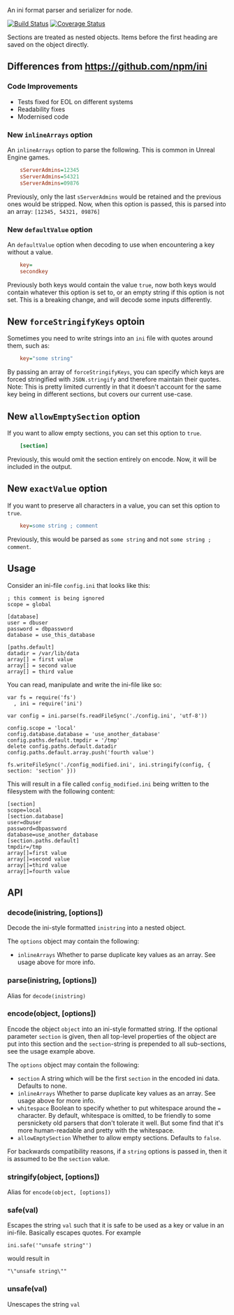 An ini format parser and serializer for node.

[![Build Status](https://github.com/nodecraft/ini/workflows/Test/badge.svg)](https://github.com/nodecraft/ini/actions?workflow=Test)
[![Coverage Status](https://coveralls.io/repos/github/nodecraft/ini/badge.svg?branch=master)](https://coveralls.io/github/nodecraft/ini?branch=master)


Sections are treated as nested objects.  Items before the first
heading are saved on the object directly.

## Differences from https://github.com/npm/ini
### Code Improvements
- Tests fixed for EOL on different systems
- Readability fixes
- Modernised code

### New `inlineArrays` option
An `inlineArrays` option to parse the following. This is common in Unreal Engine games.
```ini
    sServerAdmins=12345
    sServerAdmins=54321
    sServerAdmins=09876
```
Previously, only the last `sServerAdmins` would be retained and the previous ones would be stripped. Now, when this option is passed, this is parsed into an array:
`[12345, 54321, 09876]`

### New `defaultValue` option
An `defaultValue` option when decoding to use when encountering a key without a value.
```ini
    key=
    secondkey
```
Previously both keys would contain the value `true`, now both keys would contain whatever this option is set to, or an empty string if this option is not set. This is a breaking change, and will decode some inputs differently.

## New `forceStringifyKeys` optoin
Sometimes you need to write strings into an `ini` file with quotes around them, such as:
```ini
    key="some string"
```
By passing an array of `forceStringifyKeys`, you can specify which keys are forced stringified with `JSON.stringify` and therefore maintain their quotes.
Note: This is pretty limited currently in that it doesn't account for the same key being in different sections, but covers our current use-case.

## New `allowEmptySection` option
If you want to allow empty sections, you can set this option to `true`.
```ini
    [section]
```
Previously, this would omit the section entirely on encode. Now, it will be included in the output.

## New `exactValue` option
If you want to preserve all characters in a value, you can set this option to `true`.
```ini
    key=some string ; comment
```
Previously, this would be parsed as `some string` and not `some string ; comment`.

## Usage

Consider an ini-file `config.ini` that looks like this:

    ; this comment is being ignored
    scope = global

    [database]
    user = dbuser
    password = dbpassword
    database = use_this_database

    [paths.default]
    datadir = /var/lib/data
    array[] = first value
    array[] = second value
    array[] = third value

You can read, manipulate and write the ini-file like so:

    var fs = require('fs')
      , ini = require('ini')

    var config = ini.parse(fs.readFileSync('./config.ini', 'utf-8'))

    config.scope = 'local'
    config.database.database = 'use_another_database'
    config.paths.default.tmpdir = '/tmp'
    delete config.paths.default.datadir
    config.paths.default.array.push('fourth value')

    fs.writeFileSync('./config_modified.ini', ini.stringify(config, { section: 'section' }))

This will result in a file called `config_modified.ini` being written
to the filesystem with the following content:

    [section]
    scope=local
    [section.database]
    user=dbuser
    password=dbpassword
    database=use_another_database
    [section.paths.default]
    tmpdir=/tmp
    array[]=first value
    array[]=second value
    array[]=third value
    array[]=fourth value


## API

### decode(inistring, [options])

Decode the ini-style formatted `inistring` into a nested object.

The `options` object may contain the following:

* `inlineArrays` Whether to parse duplicate key values as an array.
  See usage above for more info.

### parse(inistring, [options])

Alias for `decode(inistring)`

### encode(object, [options])

Encode the object `object` into an ini-style formatted string. If the
optional parameter `section` is given, then all top-level properties
of the object are put into this section and the `section`-string is
prepended to all sub-sections, see the usage example above.

The `options` object may contain the following:

* `section` A string which will be the first `section` in the encoded
  ini data.  Defaults to none.
* `inlineArrays` Whether to parse duplicate key values as an array.
  See usage above for more info.
* `whitespace` Boolean to specify whether to put whitespace around the
  `=` character.  By default, whitespace is omitted, to be friendly to
  some persnickety old parsers that don't tolerate it well.  But some
  find that it's more human-readable and pretty with the whitespace.
* `allowEmptySection` Whether to allow empty sections. Defaults to `false`.

For backwards compatibility reasons, if a `string` options is passed
in, then it is assumed to be the `section` value.

### stringify(object, [options])

Alias for `encode(object, [options])`

### safe(val)

Escapes the string `val` such that it is safe to be used as a key or
value in an ini-file. Basically escapes quotes. For example

    ini.safe('"unsafe string"')

would result in

    "\"unsafe string\""

### unsafe(val)

Unescapes the string `val`
